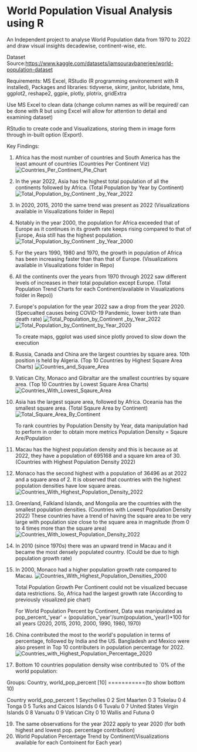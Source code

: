 # World Population Visual Analysis using R

An Independent project to analyse World Population data from 1970 to 2022 and draw visual insights decadewise, continent-wise, etc.

Dataset Source:https://www.kaggle.com/datasets/iamsouravbanerjee/world-population-dataset

Requirements: MS Excel, RStudio (R programming  environement with R installed),
Packages and libraries: 
tidyverse, skimr, janitor, lubridate, hms, ggplot2, reshape2, ggpie, plotly, plotrix, gridExtra

Use MS Excel to clean data (change column names as will be required/ can be done with R but using Excel will allow for attention to detail and examining dataset)

RStudio to create code and Visualizations, storing them in image form through in-built option (Export).

Key Findings:
1. Africa has the most number of countries and South America has the least amount of countries (Countries Per Continent Viz)
   ![Countries_Per_Continent_Pie_Chart](https://github.com/Joshiakshaj/World_Population_Analysis_R/assets/129145776/296d2aec-cd5f-4695-9f80-1288ec64f95f)

3. In the year 2022, Asia has the highest total population of all the continents followed by Africa. (Total Population by Year by Continent)
   ![Total_Population_by_Continent _by_Year_2022](https://github.com/Joshiakshaj/World_Population_Analysis_R/assets/129145776/21dfff91-9529-46f2-9363-184a6ef85c66)

4. In 2020, 2015, 2010 the same trend was present as 2022 (Visualizations available in Visualizations folder in Repo)
5. Notably in the year 2000, the population for Africa exceeded that of Europe as it continues in its growth rate keeps rising compared to that of Europe, Asia still has the highest population.
   ![Total_Population_by_Continent _by_Year_2000](https://github.com/Joshiakshaj/World_Population_Analysis_R/assets/129145776/f55178db-1db2-4a6f-af74-0b4ea23b3cf0)

6. For the years 1990, 1980 and 1970, the growth in population of Africa has been increasing faster than than that of Europe. (Visualizations available in Visualizations folder in Repo)
7. All the continents over the years from 1970 through 2022 saw different levels of increases in their total population except Europe. (Total Population Trend Charts for each Continent/available in Visualizations folder in Repo))
   
8. Europe's population for the year 2022 saw a drop from the year 2020. (Specualted causes being COVID-19 Pandemic, lower birth rate than death rate)
   ![Total_Population_by_Continent _by_Year_2022](https://github.com/Joshiakshaj/World_Population_Analysis_R/assets/129145776/480e4225-eef1-4af9-af19-b6ba36572b7b) ![Total_Population_by_Continent_by_Year_2020](https://github.com/Joshiakshaj/World_Population_Analysis_R/assets/129145776/4da97444-96dd-4e5a-bb2d-be1faefbc4c8)


    To create maps, ggplot was used since plotly proved to slow down the execution
9. Russia, Canada and China are the largest countries by square area. 10th position is held by Algeria. (Top 10 Countries by Highest Square Area Charts)
    ![Countries_and_Square_Area](https://github.com/Joshiakshaj/World_Population_Analysis_R/assets/129145776/8a8ca701-117b-482c-afc8-551459230cc4)

10. Vatican City, Monaco and Gibraltar are the smallest countries by square area. (Top 10 Countries by Lowest Square Area Charts)
    ![Countries_With_Lowest_Sqaure_Area](https://github.com/Joshiakshaj/World_Population_Analysis_R/assets/129145776/ba395a35-8437-4a0f-b408-6c4c8701b109)

11. Asia has the largest sqaure area, followed by Africa. Oceania has the smallest square area. (Total Sqaure Area by Continent)
    ![Total_Square_Area_By_Continent](https://github.com/Joshiakshaj/World_Population_Analysis_R/assets/129145776/b4468fb6-8678-4faf-ba0c-0314a402a5d9)

    
    To rank countries by Population Density by Year, data manipulation had to perform in order to obtain more metrics
    Population Density = Sqaure Are/Population
12. Macau has the highest population density and this is because as at 2022, they have a population of 695168 and a square km area of 30. (Countries with Highest Population Density 2022)
13. Monaco has the second highest with a population of 36496 as at 2022 and a square area of 2.
    It is observed that countries with the highest population densities have low square areas.
    ![Countries_With_Highest_Population_Density_2022](https://github.com/Joshiakshaj/World_Population_Analysis_R/assets/129145776/9fce75ef-acd5-4d35-ae1c-45f90050a1bc)

14. Greenland, Falkland Islands, and Mongolia are the countries with the smallest population densities. (Countries with Lowest Population Density 2022)
    These countries have a trend of having the square area to be very large with population size close to the square area in magnitude (from 0 to 4 times more than the square area)
    ![Countries_With_lowest_Population_Density_2022](https://github.com/Joshiakshaj/World_Population_Analysis_R/assets/129145776/917213a0-3743-4efc-ab90-3613e340d3a7)

15. In 2010 (since 1970s) there was an upward trend in Macau and it became the most densely populated country. (Could be due to high population growth rate)
16. In 2000, Monaco had a higher population growth rate compared to Macau.
    ![Countries_With_Highest_Population_Densities_2000](https://github.com/Joshiakshaj/World_Population_Analysis_R/assets/129145776/b62ebbe6-5aaa-46c8-8ad8-2f65b0e5ddd2)


    Total Population Growth Per Continent could not be visualized becuase data restrictions. So, Africa had the largest growth rate (According to previously visualized pie chart)

    For World Population Percent by Continent, Data was manipulated as
    pop_percent_'year' = (population_'year'/sum(population_'year))*100 for all years (2020, 2015, 2010, 2000, 1990, 1980, 1970)

17. China contributed the most to the world's population in terms of percentage, followed by India and the US. Bangladesh and Mexico were also present in Top 10 contributers in population percentage for 2022.
    ![Countries_with_Highest_Population_Percentage_2020](https://github.com/Joshiakshaj/World_Population_Analysis_R/assets/129145776/5c371e93-55ec-407d-b682-c5cc7938202b)

18. Bottom 10 countries population density wise contributed to `0% of the world population:

 Groups:   Country, world_pop_percent [10]  ===========(to show bottom 10)
   
   Country                      world_pop_percent
   <chr>                                    <dbl>
   1 Seychelles                                   0
   2 Sint Maarten                                 0
   3 Tokelau                                      0
   4 Tonga                                        0
   5 Turks and Caicos Islands                     0
   6 Tuvalu                                       0
   7 United States Virgin Islands                 0
   8 Vanuatu                                      0
   9 Vatican City                                 0
   10 Wallis and Futuna                            0         

19. The same observations for the year 2022 apply to year 2020 (for both highest and lowest pop. percentage contribution)
20. World Population Percentage Trend by Continent(Visualizations available for each Contoinent for Each year) 
